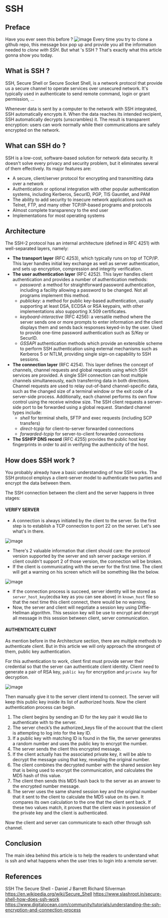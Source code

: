 # SSH

## Preface

Have you ever seen this before ?
![image](https://user-images.githubusercontent.com/37581250/75219208-be8ccf00-57ce-11ea-9ff4-e5c96262c056.png)
Every time you try to clone a github repo, this message box pop up and provide you all the information needed to _clone with SSH_. But what 's SSH ? That's exactly what this article gonna show you today.

## What is SSH ?

SSH, Secure Shell or Secure Socket Shell, is a network protocol that provide us a secure channel to operate services over unsecured network. It's typically used in authenticate to send remote command, login or grant permission, ...

Whenever data is sent by a computer to the network with SSH integrated, SSH automatically encrypts it. When the data reaches its intended recipient, SSH automatically decrypts (unscrambles) it. The result is transparent encryption: users can work normally while their communications are safely encrypted on the network.

## What can SSH do ?

SSH is a low-cost, software-based solution for network data security. It doesn't solve every privacy and security problem, but it eliminates several of them effectively. Its major features are:

- A secure, client/server protocol for encrypting and transmitting data over a network
- Authentication or optional integration with other popular authentication systems, including Kerberos, SecurID, PGP, TIS Gauntlet, and PAM
- The ability to add security to insecure network applications such as Telnet, FTP, and many other TCP/IP-based programs and protocols
- Almost complete transparency to the end user
- Implementations for most operating systems

## Architecture

The SSH-2 protocol has an internal architecture (defined in RFC 4251) with well-separated layers, namely:

- **The transport layer** (RFC 4253), which typically runs on top of TCP/IP. This layer handles initial key exchange as well as server authentication, and sets up encryption, compression and integrity verification.
- **The user authentication layer** (RFC 4252). This layer handles client authentication and provides a number of authentication methods:
  - _password_: a method for straightforward password authentication, including a facility allowing a password to be changed. Not all programs implement this method.
  - _publickey_: a method for public key-based authentication, usually supporting at least DSA, ECDSA or RSA keypairs, with other implementations also supporting X.509 certificates.
  - _keyboard-interactive_ (RFC 4256): a versatile method where the server sends one or more prompts to enter information and the client displays them and sends back responses keyed-in by the user. Used to provide one-time password authentication such as S/Key or SecurID.
  - _GSSAPI_ authentication methods which provide an extensible scheme to perform SSH authentication using external mechanisms such as Kerberos 5 or NTLM, providing single sign-on capability to SSH sessions.
- **The connection layer** (RFC 4254). This layer defines the concept of channels, channel requests and global requests using which SSH services are provided. A single SSH connection can host multiple channels simultaneously, each transferring data in both directions. Channel requests are used to relay out-of-band channel-specific data, such as the changed size of a terminal window or the exit code of a server-side process. Additionally, each channel performs its own flow control using the receive window size. The SSH client requests a server-side port to be forwarded using a global request. Standard channel types include:
  - _shell_ for terminal shells, SFTP and exec requests (including SCP transfers)
  - _direct-tcpip_ for client-to-server forwarded connections
  - _forwarded-tcpip_ for server-to-client forwarded connections
- **The SSHFP DNS record** (RFC 4255) provides the public host key fingerprints in order to aid in verifying the authenticity of the host.

## How does SSH work ?

You probably already have a basic understanding of how SSH works. The SSH protocol employs a client-server model to authenticate two parties and encrypt the data between them.

The SSH connection between the client and the server happens in three stages:

#### VERIFY SERVER

- A connection is always initiated by the client to the server. So the first step is to establish a TCP connection to port 22 on the server. Let's see what's in there.

![image](https://user-images.githubusercontent.com/37581250/75262213-c4aa9c00-581e-11ea-8d44-1959b30dd185.png)

- There's 2 valuable information that client should care: the protocol version supported by the server and ssh server package version. if client couldn't support 2 of those version, the connection will be broken.
- If the client is communicating with the server for the first time. The client will get a warning on his screen which will be something like the below.

![image](https://user-images.githubusercontent.com/37581250/75264097-7945bd00-5821-11ea-82b4-9d28e615f5f8.png)

- If the connection process is succeed, server identity will be stored as `server_host_key`(ecdsa key as you can see above) in `known_host` file so that the next time this client connect, there would be no warning.
- Now, the server and client will negotiate a session key using Diffie-Hellman algorithm. This session key will be use to encrypt and decrypt all message in this session between client, server communication.

#### AUTHENTICATE CLIENT

As mention before in the Architecture section, there are multiple methods to authenticate client. But in this article we will only approach the strongest of them, public key authentication.

For this authentication to work, client first must provide server their credential so that the server can authenticate client identity. Client need to generate a pair of RSA key, `public key` for encryption and `private key` for decryption.

![image](https://user-images.githubusercontent.com/37581250/75266011-549f1480-5824-11ea-9e1a-c06a11c06635.png)

Then manually give it to the server client intend to connect. The server will keep this public key inside its list of authorized hosts. Now the client authentication process can begin.

1. The client begins by sending an ID for the key pair it would like to authenticate with to the server.
2. The server check’s the authorized_keys file of the account that the client is attempting to log into for the key ID.
3. If a public key with matching ID is found in the file, the server generates a random number and uses the public key to encrypt the number.
4. The server sends the client this encrypted message.
5. If the client actually has the associated private key, it will be able to decrypt the message using that key, revealing the original number.
6. The client combines the decrypted number with the shared session key that is being used to encrypt the communication, and calculates the MD5 hash of this value.
7. The client then sends this MD5 hash back to the server as an answer to the encrypted number message.
8. The server uses the same shared session key and the original number that it sent to the client to calculate the MD5 value on its own. It compares its own calculation to the one that the client sent back. If these two values match, it proves that the client was in possession of the private key and the client is authenticated.

Now the client and server can communicate to each other through ssh channel.

## Conclusion

The main idea behind this article is to help the readers to understand what is ssh and what happens when the user tries to login into a remote server.

## References

SSH The Secure Shell - Daniel J Barrett Richard Silverman
https://en.wikipedia.org/wiki/Secure_Shell
https://www.slashroot.in/secure-shell-how-does-ssh-work
https://www.digitalocean.com/community/tutorials/understanding-the-ssh-encryption-and-connection-process

